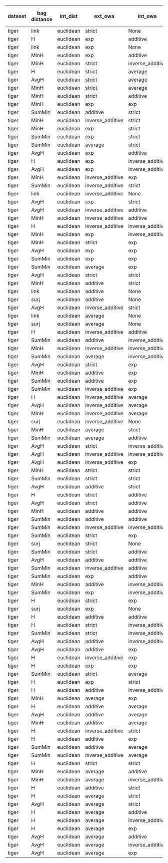 | dataset | bag distance | int_dist | ext_owa | int_owa | Accuracy | F1 | TP | TN | FP | FN | Sensitivity | False Negative Rate | False Positive Rate | Specificity | Precission | False omission rate | FDR | Negative predictive value |
|---------|--------------|----------|---------|---------|----------|----|----|----|----|----|-------------|---------------------|---------------------|-------------|------------|---------------------|-----|---------------------------|
| tiger | link | euclidean | strict | None | 0.82 | 0.83 | 88 | 76 | 24 | 12 | 0.88 | 0.12 | 0.24 | 0.76 | 0.79 | 0.14 | 0.21 | 0.86 |
| tiger | H | euclidean | exp | additive | 0.82 | 0.83 | 90 | 74 | 26 | 10 | 0.9 | 0.1 | 0.26 | 0.74 | 0.78 | 0.12 | 0.22 | 0.88 |
| tiger | link | euclidean | exp | None | 0.81 | 0.82 | 84 | 78 | 22 | 16 | 0.84 | 0.16 | 0.22 | 0.78 | 0.79 | 0.17 | 0.21 | 0.83 |
| tiger | MinH | euclidean | exp | additive | 0.8 | 0.82 | 91 | 69 | 31 | 9 | 0.91 | 0.09 | 0.31 | 0.69 | 0.75 | 0.12 | 0.25 | 0.88 |
| tiger | MinH | euclidean | strict | inverse_additive | 0.8 | 0.82 | 89 | 71 | 29 | 11 | 0.89 | 0.11 | 0.29 | 0.71 | 0.75 | 0.13 | 0.25 | 0.87 |
| tiger | H | euclidean | strict | average | 0.8 | 0.82 | 89 | 71 | 29 | 11 | 0.89 | 0.11 | 0.29 | 0.71 | 0.75 | 0.13 | 0.25 | 0.87 |
| tiger | AvgH | euclidean | strict | average | 0.8 | 0.82 | 89 | 71 | 29 | 11 | 0.89 | 0.11 | 0.29 | 0.71 | 0.75 | 0.13 | 0.25 | 0.87 |
| tiger | MinH | euclidean | strict | average | 0.8 | 0.82 | 89 | 71 | 29 | 11 | 0.89 | 0.11 | 0.29 | 0.71 | 0.75 | 0.13 | 0.25 | 0.87 |
| tiger | MinH | euclidean | strict | additive | 0.78 | 0.81 | 91 | 65 | 35 | 9 | 0.91 | 0.09 | 0.35 | 0.65 | 0.72 | 0.12 | 0.28 | 0.88 |
| tiger | MinH | euclidean | exp | exp | 0.79 | 0.81 | 89 | 68 | 32 | 11 | 0.89 | 0.11 | 0.32 | 0.68 | 0.74 | 0.14 | 0.26 | 0.86 |
| tiger | SumMin | euclidean | additive | strict | 0.8 | 0.8 | 78 | 82 | 18 | 22 | 0.78 | 0.22 | 0.18 | 0.82 | 0.81 | 0.21 | 0.19 | 0.79 |
| tiger | MinH | euclidean | inverse_additive | strict | 0.78 | 0.8 | 91 | 64 | 36 | 9 | 0.91 | 0.09 | 0.36 | 0.64 | 0.72 | 0.12 | 0.28 | 0.88 |
| tiger | MinH | euclidean | exp | strict | 0.79 | 0.8 | 85 | 73 | 27 | 15 | 0.85 | 0.15 | 0.27 | 0.73 | 0.76 | 0.17 | 0.24 | 0.83 |
| tiger | SumMin | euclidean | exp | strict | 0.8 | 0.8 | 83 | 76 | 24 | 17 | 0.83 | 0.17 | 0.24 | 0.76 | 0.78 | 0.18 | 0.22 | 0.82 |
| tiger | SumMin | euclidean | average | strict | 0.8 | 0.8 | 78 | 82 | 18 | 22 | 0.78 | 0.22 | 0.18 | 0.82 | 0.81 | 0.21 | 0.19 | 0.79 |
| tiger | AvgH | euclidean | exp | additive | 0.77 | 0.8 | 90 | 64 | 36 | 10 | 0.9 | 0.1 | 0.36 | 0.64 | 0.71 | 0.14 | 0.29 | 0.86 |
| tiger | H | euclidean | exp | inverse_additive | 0.79 | 0.8 | 84 | 74 | 26 | 16 | 0.84 | 0.16 | 0.26 | 0.74 | 0.76 | 0.18 | 0.24 | 0.82 |
| tiger | AvgH | euclidean | exp | inverse_additive | 0.77 | 0.8 | 90 | 64 | 36 | 10 | 0.9 | 0.1 | 0.36 | 0.64 | 0.71 | 0.14 | 0.29 | 0.86 |
| tiger | MinH | euclidean | inverse_additive | exp | 0.77 | 0.8 | 94 | 59 | 41 | 6 | 0.94 | 0.06 | 0.41 | 0.59 | 0.7 | 0.09 | 0.3 | 0.91 |
| tiger | SumMin | euclidean | inverse_additive | strict | 0.8 | 0.79 | 76 | 83 | 17 | 24 | 0.76 | 0.24 | 0.17 | 0.83 | 0.82 | 0.22 | 0.18 | 0.78 |
| tiger | link | euclidean | inverse_additive | None | 0.79 | 0.79 | 82 | 75 | 25 | 18 | 0.82 | 0.18 | 0.25 | 0.75 | 0.77 | 0.19 | 0.23 | 0.81 |
| tiger | AvgH | euclidean | exp | strict | 0.76 | 0.79 | 90 | 62 | 38 | 10 | 0.9 | 0.1 | 0.38 | 0.62 | 0.7 | 0.14 | 0.3 | 0.86 |
| tiger | AvgH | euclidean | inverse_additive | additive | 0.74 | 0.79 | 94 | 55 | 45 | 6 | 0.94 | 0.06 | 0.45 | 0.55 | 0.68 | 0.1 | 0.32 | 0.9 |
| tiger | MinH | euclidean | inverse_additive | additive | 0.76 | 0.79 | 94 | 57 | 43 | 6 | 0.94 | 0.06 | 0.43 | 0.57 | 0.69 | 0.1 | 0.31 | 0.9 |
| tiger | H | euclidean | inverse_additive | inverse_additive | 0.76 | 0.79 | 92 | 59 | 41 | 8 | 0.92 | 0.08 | 0.41 | 0.59 | 0.69 | 0.12 | 0.31 | 0.88 |
| tiger | MinH | euclidean | exp | inverse_additive | 0.77 | 0.79 | 89 | 64 | 36 | 11 | 0.89 | 0.11 | 0.36 | 0.64 | 0.71 | 0.15 | 0.29 | 0.85 |
| tiger | MinH | euclidean | strict | exp | 0.76 | 0.79 | 90 | 61 | 39 | 10 | 0.9 | 0.1 | 0.39 | 0.61 | 0.7 | 0.14 | 0.3 | 0.86 |
| tiger | AvgH | euclidean | exp | exp | 0.77 | 0.79 | 90 | 63 | 37 | 10 | 0.9 | 0.1 | 0.37 | 0.63 | 0.71 | 0.14 | 0.29 | 0.86 |
| tiger | SumMin | euclidean | exp | exp | 0.79 | 0.79 | 80 | 77 | 23 | 20 | 0.8 | 0.2 | 0.23 | 0.77 | 0.78 | 0.21 | 0.22 | 0.79 |
| tiger | SumMin | euclidean | average | exp | 0.79 | 0.79 | 79 | 79 | 21 | 21 | 0.79 | 0.21 | 0.21 | 0.79 | 0.79 | 0.21 | 0.21 | 0.79 |
| tiger | AvgH | euclidean | strict | strict | 0.75 | 0.78 | 87 | 63 | 37 | 13 | 0.87 | 0.13 | 0.37 | 0.63 | 0.7 | 0.17 | 0.3 | 0.83 |
| tiger | MinH | euclidean | additive | strict | 0.74 | 0.78 | 93 | 56 | 44 | 7 | 0.93 | 0.07 | 0.44 | 0.56 | 0.68 | 0.11 | 0.32 | 0.89 |
| tiger | link | euclidean | additive | None | 0.78 | 0.78 | 79 | 77 | 23 | 21 | 0.79 | 0.21 | 0.23 | 0.77 | 0.77 | 0.21 | 0.23 | 0.79 |
| tiger | surj | euclidean | additive | None | 0.77 | 0.78 | 81 | 72 | 28 | 19 | 0.81 | 0.19 | 0.28 | 0.72 | 0.74 | 0.21 | 0.26 | 0.79 |
| tiger | AvgH | euclidean | inverse_additive | strict | 0.74 | 0.78 | 92 | 56 | 44 | 8 | 0.92 | 0.08 | 0.44 | 0.56 | 0.68 | 0.12 | 0.32 | 0.88 |
| tiger | link | euclidean | average | None | 0.78 | 0.78 | 80 | 76 | 24 | 20 | 0.8 | 0.2 | 0.24 | 0.76 | 0.77 | 0.21 | 0.23 | 0.79 |
| tiger | surj | euclidean | average | None | 0.77 | 0.78 | 81 | 73 | 27 | 19 | 0.81 | 0.19 | 0.27 | 0.73 | 0.75 | 0.21 | 0.25 | 0.79 |
| tiger | H | euclidean | inverse_additive | additive | 0.74 | 0.78 | 92 | 56 | 44 | 8 | 0.92 | 0.08 | 0.44 | 0.56 | 0.68 | 0.12 | 0.32 | 0.88 |
| tiger | SumMin | euclidean | additive | inverse_additive | 0.79 | 0.78 | 75 | 82 | 18 | 25 | 0.75 | 0.25 | 0.18 | 0.82 | 0.81 | 0.23 | 0.19 | 0.77 |
| tiger | MinH | euclidean | inverse_additive | inverse_additive | 0.74 | 0.78 | 92 | 56 | 44 | 8 | 0.92 | 0.08 | 0.44 | 0.56 | 0.68 | 0.12 | 0.32 | 0.88 |
| tiger | SumMin | euclidean | average | inverse_additive | 0.79 | 0.78 | 78 | 79 | 21 | 22 | 0.78 | 0.22 | 0.21 | 0.79 | 0.79 | 0.22 | 0.21 | 0.78 |
| tiger | AvgH | euclidean | strict | exp | 0.75 | 0.78 | 88 | 62 | 38 | 12 | 0.88 | 0.12 | 0.38 | 0.62 | 0.7 | 0.16 | 0.3 | 0.84 |
| tiger | MinH | euclidean | additive | exp | 0.73 | 0.78 | 98 | 48 | 52 | 2 | 0.98 | 0.02 | 0.52 | 0.48 | 0.65 | 0.04 | 0.35 | 0.96 |
| tiger | SumMin | euclidean | additive | exp | 0.79 | 0.78 | 76 | 81 | 19 | 24 | 0.76 | 0.24 | 0.19 | 0.81 | 0.8 | 0.23 | 0.2 | 0.77 |
| tiger | SumMin | euclidean | inverse_additive | exp | 0.78 | 0.78 | 78 | 78 | 22 | 22 | 0.78 | 0.22 | 0.22 | 0.78 | 0.78 | 0.22 | 0.22 | 0.78 |
| tiger | H | euclidean | inverse_additive | average | 0.74 | 0.78 | 93 | 55 | 45 | 7 | 0.93 | 0.07 | 0.45 | 0.55 | 0.67 | 0.11 | 0.33 | 0.89 |
| tiger | AvgH | euclidean | inverse_additive | average | 0.74 | 0.78 | 93 | 55 | 45 | 7 | 0.93 | 0.07 | 0.45 | 0.55 | 0.67 | 0.11 | 0.33 | 0.89 |
| tiger | MinH | euclidean | inverse_additive | average | 0.74 | 0.78 | 93 | 55 | 45 | 7 | 0.93 | 0.07 | 0.45 | 0.55 | 0.67 | 0.11 | 0.33 | 0.89 |
| tiger | surj | euclidean | inverse_additive | None | 0.76 | 0.77 | 82 | 69 | 31 | 18 | 0.82 | 0.18 | 0.31 | 0.69 | 0.73 | 0.21 | 0.27 | 0.79 |
| tiger | MinH | euclidean | average | strict | 0.7 | 0.77 | 97 | 44 | 56 | 3 | 0.97 | 0.03 | 0.56 | 0.44 | 0.63 | 0.06 | 0.37 | 0.94 |
| tiger | SumMin | euclidean | average | additive | 0.77 | 0.77 | 76 | 78 | 22 | 24 | 0.76 | 0.24 | 0.22 | 0.78 | 0.78 | 0.24 | 0.22 | 0.76 |
| tiger | AvgH | euclidean | strict | inverse_additive | 0.74 | 0.77 | 86 | 63 | 37 | 14 | 0.86 | 0.14 | 0.37 | 0.63 | 0.7 | 0.18 | 0.3 | 0.82 |
| tiger | AvgH | euclidean | inverse_additive | inverse_additive | 0.72 | 0.77 | 94 | 51 | 49 | 6 | 0.94 | 0.06 | 0.49 | 0.51 | 0.66 | 0.11 | 0.34 | 0.89 |
| tiger | AvgH | euclidean | inverse_additive | exp | 0.72 | 0.77 | 94 | 51 | 49 | 6 | 0.94 | 0.06 | 0.49 | 0.51 | 0.66 | 0.11 | 0.34 | 0.89 |
| tiger | MinH | euclidean | strict | strict | 0.74 | 0.76 | 81 | 68 | 32 | 19 | 0.81 | 0.19 | 0.32 | 0.68 | 0.72 | 0.22 | 0.28 | 0.78 |
| tiger | SumMin | euclidean | strict | strict | 0.74 | 0.76 | 82 | 67 | 33 | 18 | 0.82 | 0.18 | 0.33 | 0.67 | 0.71 | 0.21 | 0.29 | 0.79 |
| tiger | AvgH | euclidean | additive | strict | 0.69 | 0.76 | 98 | 40 | 60 | 2 | 0.98 | 0.02 | 0.6 | 0.4 | 0.62 | 0.05 | 0.38 | 0.95 |
| tiger | H | euclidean | strict | additive | 0.74 | 0.76 | 83 | 65 | 35 | 17 | 0.83 | 0.17 | 0.35 | 0.65 | 0.7 | 0.21 | 0.3 | 0.79 |
| tiger | AvgH | euclidean | strict | additive | 0.73 | 0.76 | 86 | 61 | 39 | 14 | 0.86 | 0.14 | 0.39 | 0.61 | 0.69 | 0.19 | 0.31 | 0.81 |
| tiger | MinH | euclidean | additive | additive | 0.69 | 0.76 | 98 | 39 | 61 | 2 | 0.98 | 0.02 | 0.61 | 0.39 | 0.62 | 0.05 | 0.38 | 0.95 |
| tiger | SumMin | euclidean | additive | additive | 0.78 | 0.76 | 73 | 82 | 18 | 27 | 0.73 | 0.27 | 0.18 | 0.82 | 0.8 | 0.25 | 0.2 | 0.75 |
| tiger | SumMin | euclidean | inverse_additive | inverse_additive | 0.76 | 0.76 | 74 | 78 | 22 | 26 | 0.74 | 0.26 | 0.22 | 0.78 | 0.77 | 0.25 | 0.23 | 0.75 |
| tiger | SumMin | euclidean | strict | exp | 0.73 | 0.76 | 85 | 62 | 38 | 15 | 0.85 | 0.15 | 0.38 | 0.62 | 0.69 | 0.19 | 0.31 | 0.81 |
| tiger | surj | euclidean | strict | None | 0.73 | 0.75 | 80 | 67 | 33 | 20 | 0.8 | 0.2 | 0.33 | 0.67 | 0.71 | 0.23 | 0.29 | 0.77 |
| tiger | SumMin | euclidean | strict | additive | 0.72 | 0.75 | 82 | 62 | 38 | 18 | 0.82 | 0.18 | 0.38 | 0.62 | 0.68 | 0.23 | 0.32 | 0.78 |
| tiger | AvgH | euclidean | additive | additive | 0.67 | 0.75 | 98 | 35 | 65 | 2 | 0.98 | 0.02 | 0.65 | 0.35 | 0.6 | 0.05 | 0.4 | 0.95 |
| tiger | SumMin | euclidean | inverse_additive | additive | 0.76 | 0.75 | 73 | 78 | 22 | 27 | 0.73 | 0.27 | 0.22 | 0.78 | 0.77 | 0.26 | 0.23 | 0.74 |
| tiger | SumMin | euclidean | exp | additive | 0.75 | 0.75 | 74 | 76 | 24 | 26 | 0.74 | 0.26 | 0.24 | 0.76 | 0.76 | 0.25 | 0.24 | 0.75 |
| tiger | MinH | euclidean | additive | inverse_additive | 0.68 | 0.75 | 98 | 37 | 63 | 2 | 0.98 | 0.02 | 0.63 | 0.37 | 0.61 | 0.05 | 0.39 | 0.95 |
| tiger | SumMin | euclidean | exp | inverse_additive | 0.75 | 0.75 | 74 | 76 | 24 | 26 | 0.74 | 0.26 | 0.24 | 0.76 | 0.76 | 0.25 | 0.24 | 0.75 |
| tiger | H | euclidean | strict | exp | 0.74 | 0.75 | 77 | 71 | 29 | 23 | 0.77 | 0.23 | 0.29 | 0.71 | 0.73 | 0.24 | 0.27 | 0.76 |
| tiger | surj | euclidean | exp | None | 0.72 | 0.74 | 81 | 63 | 37 | 19 | 0.81 | 0.19 | 0.37 | 0.63 | 0.69 | 0.23 | 0.31 | 0.77 |
| tiger | H | euclidean | additive | additive | 0.66 | 0.74 | 98 | 34 | 66 | 2 | 0.98 | 0.02 | 0.66 | 0.34 | 0.6 | 0.06 | 0.4 | 0.94 |
| tiger | H | euclidean | strict | inverse_additive | 0.72 | 0.74 | 80 | 65 | 35 | 20 | 0.8 | 0.2 | 0.35 | 0.65 | 0.7 | 0.24 | 0.3 | 0.76 |
| tiger | SumMin | euclidean | strict | inverse_additive | 0.71 | 0.74 | 82 | 61 | 39 | 18 | 0.82 | 0.18 | 0.39 | 0.61 | 0.68 | 0.23 | 0.32 | 0.77 |
| tiger | AvgH | euclidean | additive | inverse_additive | 0.65 | 0.74 | 98 | 32 | 68 | 2 | 0.98 | 0.02 | 0.68 | 0.32 | 0.59 | 0.06 | 0.41 | 0.94 |
| tiger | AvgH | euclidean | additive | exp | 0.65 | 0.74 | 98 | 32 | 68 | 2 | 0.98 | 0.02 | 0.68 | 0.32 | 0.59 | 0.06 | 0.41 | 0.94 |
| tiger | H | euclidean | inverse_additive | exp | 0.69 | 0.74 | 86 | 53 | 47 | 14 | 0.86 | 0.14 | 0.47 | 0.53 | 0.65 | 0.21 | 0.35 | 0.79 |
| tiger | H | euclidean | exp | exp | 0.73 | 0.74 | 77 | 69 | 31 | 23 | 0.77 | 0.23 | 0.31 | 0.69 | 0.71 | 0.25 | 0.29 | 0.75 |
| tiger | SumMin | euclidean | strict | average | 0.72 | 0.74 | 81 | 63 | 37 | 19 | 0.81 | 0.19 | 0.37 | 0.63 | 0.69 | 0.23 | 0.31 | 0.77 |
| tiger | H | euclidean | exp | strict | 0.73 | 0.73 | 74 | 72 | 28 | 26 | 0.74 | 0.26 | 0.28 | 0.72 | 0.73 | 0.27 | 0.27 | 0.73 |
| tiger | H | euclidean | additive | inverse_additive | 0.64 | 0.73 | 98 | 30 | 70 | 2 | 0.98 | 0.02 | 0.7 | 0.3 | 0.58 | 0.06 | 0.42 | 0.94 |
| tiger | MinH | euclidean | average | exp | 0.64 | 0.73 | 98 | 30 | 70 | 2 | 0.98 | 0.02 | 0.7 | 0.3 | 0.58 | 0.06 | 0.42 | 0.94 |
| tiger | H | euclidean | additive | average | 0.65 | 0.73 | 98 | 31 | 69 | 2 | 0.98 | 0.02 | 0.69 | 0.31 | 0.59 | 0.06 | 0.41 | 0.94 |
| tiger | AvgH | euclidean | additive | average | 0.65 | 0.73 | 98 | 31 | 69 | 2 | 0.98 | 0.02 | 0.69 | 0.31 | 0.59 | 0.06 | 0.41 | 0.94 |
| tiger | MinH | euclidean | additive | average | 0.65 | 0.73 | 98 | 31 | 69 | 2 | 0.98 | 0.02 | 0.69 | 0.31 | 0.59 | 0.06 | 0.41 | 0.94 |
| tiger | H | euclidean | inverse_additive | strict | 0.69 | 0.72 | 81 | 57 | 43 | 19 | 0.81 | 0.19 | 0.43 | 0.57 | 0.65 | 0.25 | 0.35 | 0.75 |
| tiger | H | euclidean | additive | exp | 0.62 | 0.72 | 95 | 30 | 70 | 5 | 0.95 | 0.05 | 0.7 | 0.3 | 0.58 | 0.14 | 0.42 | 0.86 |
| tiger | SumMin | euclidean | additive | average | 0.73 | 0.72 | 67 | 80 | 20 | 33 | 0.67 | 0.33 | 0.2 | 0.8 | 0.77 | 0.29 | 0.23 | 0.71 |
| tiger | SumMin | euclidean | inverse_additive | average | 0.73 | 0.72 | 69 | 78 | 22 | 31 | 0.69 | 0.31 | 0.22 | 0.78 | 0.76 | 0.28 | 0.24 | 0.72 |
| tiger | H | euclidean | strict | strict | 0.69 | 0.7 | 73 | 65 | 35 | 27 | 0.73 | 0.27 | 0.35 | 0.65 | 0.68 | 0.29 | 0.32 | 0.71 |
| tiger | MinH | euclidean | average | additive | 0.55 | 0.69 | 99 | 11 | 89 | 1 | 0.99 | 0.01 | 0.89 | 0.11 | 0.53 | 0.08 | 0.47 | 0.92 |
| tiger | MinH | euclidean | average | inverse_additive | 0.56 | 0.69 | 99 | 12 | 88 | 1 | 0.99 | 0.01 | 0.88 | 0.12 | 0.53 | 0.08 | 0.47 | 0.92 |
| tiger | H | euclidean | additive | strict | 0.59 | 0.68 | 87 | 32 | 68 | 13 | 0.87 | 0.13 | 0.68 | 0.32 | 0.56 | 0.29 | 0.44 | 0.71 |
| tiger | H | euclidean | average | strict | 0.54 | 0.68 | 99 | 8 | 92 | 1 | 0.99 | 0.01 | 0.92 | 0.08 | 0.52 | 0.11 | 0.48 | 0.89 |
| tiger | AvgH | euclidean | average | strict | 0.53 | 0.68 | 99 | 7 | 93 | 1 | 0.99 | 0.01 | 0.93 | 0.07 | 0.52 | 0.12 | 0.48 | 0.88 |
| tiger | H | euclidean | average | additive | 0.53 | 0.68 | 100 | 6 | 94 | 0 | 1.0 | 0.0 | 0.94 | 0.06 | 0.52 | 0.0 | 0.48 | 1.0 |
| tiger | H | euclidean | average | inverse_additive | 0.53 | 0.68 | 100 | 6 | 94 | 0 | 1.0 | 0.0 | 0.94 | 0.06 | 0.52 | 0.0 | 0.48 | 1.0 |
| tiger | H | euclidean | average | exp | 0.54 | 0.68 | 100 | 7 | 93 | 0 | 1.0 | 0.0 | 0.93 | 0.07 | 0.52 | 0.0 | 0.48 | 1.0 |
| tiger | AvgH | euclidean | average | additive | 0.52 | 0.67 | 99 | 5 | 95 | 1 | 0.99 | 0.01 | 0.95 | 0.05 | 0.51 | 0.17 | 0.49 | 0.83 |
| tiger | AvgH | euclidean | average | inverse_additive | 0.52 | 0.67 | 99 | 4 | 96 | 1 | 0.99 | 0.01 | 0.96 | 0.04 | 0.51 | 0.2 | 0.49 | 0.8 |
| tiger | AvgH | euclidean | average | exp | 0.52 | 0.67 | 99 | 5 | 95 | 1 | 0.99 | 0.01 | 0.95 | 0.05 | 0.51 | 0.17 | 0.49 | 0.83 |
